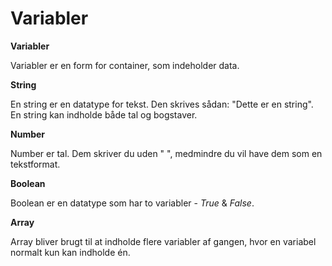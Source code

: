 # Variabler

**Variabler**

Variabler er en form for container, som indeholder data. 

**String**

En string er en datatype for tekst. Den skrives sådan: "Dette er en string". En string kan indholde både tal og bogstaver.

**Number**

Number er tal. Dem skriver du uden " ", medmindre du vil have dem som en tekstformat. 

**Boolean**

Boolean er en datatype som har to variabler - *True* & *False*.

**Array**

Array bliver brugt til at indholde flere variabler af gangen, hvor en variabel normalt kun kan indholde én.